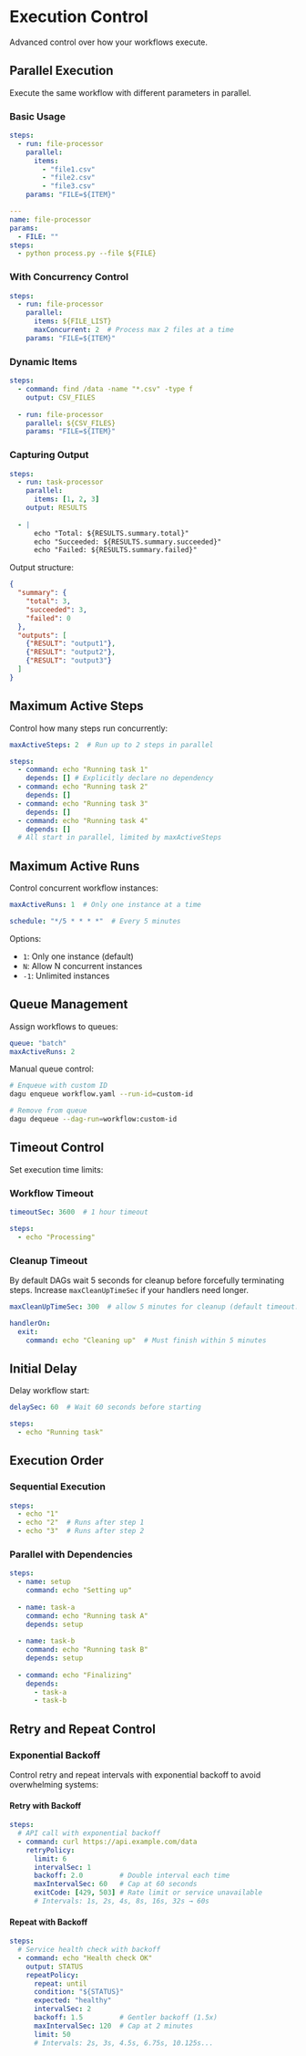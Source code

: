 # Execution Control

Advanced control over how your workflows execute.

## Parallel Execution

Execute the same workflow with different parameters in parallel.

### Basic Usage

```yaml
steps:
  - run: file-processor
    parallel:
      items:
        - "file1.csv"
        - "file2.csv"
        - "file3.csv"
    params: "FILE=${ITEM}"

---
name: file-processor
params:
  - FILE: ""
steps:
  - python process.py --file ${FILE}
```

### With Concurrency Control

```yaml
steps:
  - run: file-processor
    parallel:
      items: ${FILE_LIST}
      maxConcurrent: 2  # Process max 2 files at a time
    params: "FILE=${ITEM}"
```

### Dynamic Items

```yaml
steps:
  - command: find /data -name "*.csv" -type f
    output: CSV_FILES
  
  - run: file-processor
    parallel: ${CSV_FILES}
    params: "FILE=${ITEM}"
```

### Capturing Output

```yaml
steps:
  - run: task-processor
    parallel:
      items: [1, 2, 3]
    output: RESULTS
  
  - |
      echo "Total: ${RESULTS.summary.total}"
      echo "Succeeded: ${RESULTS.summary.succeeded}"
      echo "Failed: ${RESULTS.summary.failed}"
```

Output structure:
```json
{
  "summary": {
    "total": 3,
    "succeeded": 3,
    "failed": 0
  },
  "outputs": [
    {"RESULT": "output1"},
    {"RESULT": "output2"},
    {"RESULT": "output3"}
  ]
}
```

## Maximum Active Steps

Control how many steps run concurrently:

```yaml
maxActiveSteps: 2  # Run up to 2 steps in parallel

steps:
  - command: echo "Running task 1"
    depends: [] # Explicitly declare no dependency
  - command: echo "Running task 2"
    depends: []
  - command: echo "Running task 3"
    depends: []
  - command: echo "Running task 4"
    depends: []
  # All start in parallel, limited by maxActiveSteps
```

## Maximum Active Runs

Control concurrent workflow instances:

```yaml
maxActiveRuns: 1  # Only one instance at a time

schedule: "*/5 * * * *"  # Every 5 minutes
```

Options:
- `1`: Only one instance (default)
- `N`: Allow N concurrent instances
- `-1`: Unlimited instances

## Queue Management

Assign workflows to queues:

```yaml
queue: "batch"
maxActiveRuns: 2
```

Manual queue control:
```bash
# Enqueue with custom ID
dagu enqueue workflow.yaml --run-id=custom-id

# Remove from queue
dagu dequeue --dag-run=workflow:custom-id
```

## Timeout Control

Set execution time limits:

### Workflow Timeout

```yaml
timeoutSec: 3600  # 1 hour timeout

steps:
  - echo "Processing"
```

### Cleanup Timeout

By default DAGs wait 5 seconds for cleanup before forcefully terminating steps. Increase `maxCleanUpTimeSec` if your handlers need longer.

```yaml
maxCleanUpTimeSec: 300  # allow 5 minutes for cleanup (default timeout: 5s)

handlerOn:
  exit:
    command: echo "Cleaning up"  # Must finish within 5 minutes
```

## Initial Delay

Delay workflow start:

```yaml
delaySec: 60  # Wait 60 seconds before starting

steps:
  - echo "Running task"
```

## Execution Order

### Sequential Execution

```yaml
steps:
  - echo "1"
  - echo "2"  # Runs after step 1
  - echo "3"  # Runs after step 2
```

### Parallel with Dependencies

```yaml
steps:
  - name: setup
    command: echo "Setting up"
  
  - name: task-a
    command: echo "Running task A"
    depends: setup
  
  - name: task-b
    command: echo "Running task B"
    depends: setup
  
  - command: echo "Finalizing"
    depends:
      - task-a
      - task-b
```

## Retry and Repeat Control

### Exponential Backoff

Control retry and repeat intervals with exponential backoff to avoid overwhelming systems:

#### Retry with Backoff

```yaml
steps:
  # API call with exponential backoff
  - command: curl https://api.example.com/data
    retryPolicy:
      limit: 6
      intervalSec: 1
      backoff: 2.0         # Double interval each time
      maxIntervalSec: 60   # Cap at 60 seconds
      exitCode: [429, 503] # Rate limit or service unavailable
      # Intervals: 1s, 2s, 4s, 8s, 16s, 32s → 60s
```

#### Repeat with Backoff

```yaml
steps:
  # Service health check with backoff
  - command: echo "Health check OK"
    output: STATUS
    repeatPolicy:
      repeat: until
      condition: "${STATUS}"
      expected: "healthy"
      intervalSec: 2
      backoff: 1.5         # Gentler backoff (1.5x)
      maxIntervalSec: 120  # Cap at 2 minutes
      limit: 50
      # Intervals: 2s, 3s, 4.5s, 6.75s, 10.125s...
```
